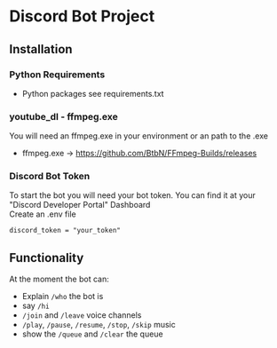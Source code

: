 # Discord Bot Project

## Installation
### Python Requirements
- Python packages see requirements.txt

### youtube_dl - ffmpeg.exe
You will need an ffmpeg.exe in your environment or an path to the .exe
- ffmpeg.exe -> https://github.com/BtbN/FFmpeg-Builds/releases

### Discord Bot Token
To start the bot you will need your bot token. You can find it at your "Discord Developer Portal" Dashboard </br>
Create an .env file
```
discord_token = "your_token"
```

## Functionality
At the moment the bot can:
- Explain `/who` the bot is
- say `/hi`
- `/join`  and `/leave` voice channels
- `/play`, `/pause`, `/resume`, `/stop`, `/skip` music
- show the `/queue` and `/clear` the queue 